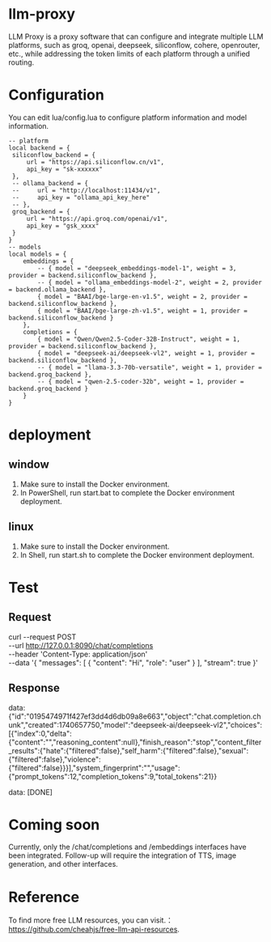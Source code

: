 # llm-proxy
 LLM Proxy is a proxy software that can configure and integrate multiple LLM platforms, such as groq, openai, deepseek, siliconflow, cohere, openrouter, etc., while addressing the token limits of each platform through a unified routing.
 # Configuration
   You can edit lua/config.lua to configure platform information and model information.
   
    -- platform
    local backend = {
     siliconflow_backend = {
         url = "https://api.siliconflow.cn/v1",
         api_key = "sk-xxxxxx"
     },
     -- ollama_backend = {
     --     url = "http://localhost:11434/v1",
     --     api_key = "ollama_api_key_here"
     -- },
     groq_backend = {
         url = "https://api.groq.com/openai/v1",
         api_key = "gsk_xxxx"
     }
    }
    -- models
    local models = {
        embeddings = {
            -- { model = "deepseek_embeddings-model-1", weight = 3, provider = backend.siliconflow_backend },
            -- { model = "ollama_embeddings-model-2", weight = 2, provider = backend.ollama_backend },
            { model = "BAAI/bge-large-en-v1.5", weight = 2, provider = backend.siliconflow_backend },
            { model = "BAAI/bge-large-zh-v1.5", weight = 1, provider = backend.siliconflow_backend }
        },
        completions = {
            { model = "Qwen/Qwen2.5-Coder-32B-Instruct", weight = 1, provider = backend.siliconflow_backend },
            { model = "deepseek-ai/deepseek-vl2", weight = 1, provider = backend.siliconflow_backend },
            -- { model = "llama-3.3-70b-versatile", weight = 1, provider = backend.groq_backend },
            -- { model = "qwen-2.5-coder-32b", weight = 1, provider = backend.groq_backend }
        }
    }
 # deployment
 ## window
 1. Make sure to install the Docker environment.
 2. In PowerShell, run start.bat to complete the Docker environment deployment.
 ## linux
 1. Make sure to install the Docker environment.
 2. In Shell, run start.sh to complete the Docker environment deployment.
 # Test
 ## Request
   curl --request POST \
    --url http://127.0.0.1:8090/chat/completions \
    --header 'Content-Type: application/json' \
    --data '{
    "messages": [
      {
        "content": "Hi",
        "role": "user"
      }
    ],
    "stream": true
  }'
## Response
data: {"id":"0195474971f427ef3dd4d6db09a8e663","object":"chat.completion.chunk","created":1740657750,"model":"deepseek-ai/deepseek-vl2","choices":[{"index":0,"delta":{"content":"","reasoning_content":null},"finish_reason":"stop","content_filter_results":{"hate":{"filtered":false},"self_harm":{"filtered":false},"sexual":{"filtered":false},"violence":{"filtered":false}}}],"system_fingerprint":"","usage":{"prompt_tokens":12,"completion_tokens":9,"total_tokens":21}}

data: [DONE]

 # Coming soon
 Currently, only the /chat/completions and /embeddings interfaces have been integrated. 
 Follow-up will require the integration of TTS, image generation, and other interfaces.
 # Reference 
 To find more free LLM resources, you can visit.：https://github.com/cheahjs/free-llm-api-resources.
 
